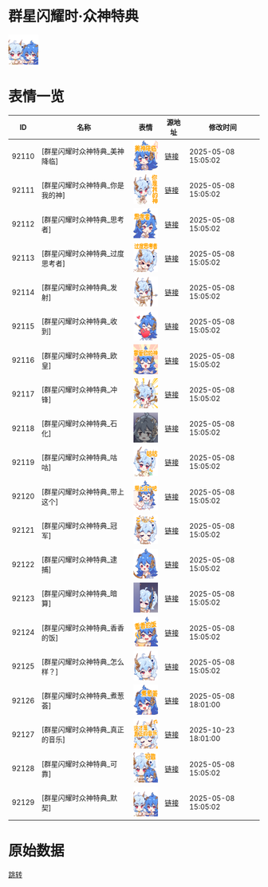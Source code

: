 # 群星闪耀时·众神特典

<img src="./cover.png" height="60" alt="cover" />

# 表情一览

|ID|名称|表情|源地址|修改时间|
|----|----|----|----|----|
|92110|[群星闪耀时众神特典_美神降临]|<img src="./pic/092110_%5B群星闪耀时众神特典_美神降临%5D.png" height="60" alt="美神降临"/>|[链接](https://i0.hdslb.com/bfs/emote/ca75d02651f125f0030ebe1b0aa4e8293813bd10.png)|2025-05-08 15:05:02|
|92111|[群星闪耀时众神特典_你是我的神]|<img src="./pic/092111_%5B群星闪耀时众神特典_你是我的神%5D.png" height="60" alt="你是我的神"/>|[链接](https://i0.hdslb.com/bfs/emote/525e2531a8dd539d35db81fd813f9a5aca073cda.png)|2025-05-08 15:05:02|
|92112|[群星闪耀时众神特典_思考者]|<img src="./pic/092112_%5B群星闪耀时众神特典_思考者%5D.png" height="60" alt="思考者"/>|[链接](https://i0.hdslb.com/bfs/emote/62a0254e98adcf7147c86f1b366cc6ed9e1b1e3f.png)|2025-05-08 15:05:02|
|92113|[群星闪耀时众神特典_过度思考者]|<img src="./pic/092113_%5B群星闪耀时众神特典_过度思考者%5D.png" height="60" alt="过度思考者"/>|[链接](https://i0.hdslb.com/bfs/emote/9123d4958adda292a3381f875e492ba2fd7357be.png)|2025-05-08 15:05:02|
|92114|[群星闪耀时众神特典_发射]|<img src="./pic/092114_%5B群星闪耀时众神特典_发射%5D.png" height="60" alt="发射"/>|[链接](https://i0.hdslb.com/bfs/emote/5c05348d9bccd575c9112d687b1c615732fce65b.png)|2025-05-08 15:05:02|
|92115|[群星闪耀时众神特典_收到]|<img src="./pic/092115_%5B群星闪耀时众神特典_收到%5D.png" height="60" alt="收到"/>|[链接](https://i0.hdslb.com/bfs/emote/2185597d3f4bbb4f1e0ac2717d5c98335f93ec2e.png)|2025-05-08 15:05:02|
|92116|[群星闪耀时众神特典_欧皇]|<img src="./pic/092116_%5B群星闪耀时众神特典_欧皇%5D.png" height="60" alt="欧皇"/>|[链接](https://i0.hdslb.com/bfs/emote/7ed81bc8eac6637c6305266c32c6a83cc870e0a8.png)|2025-05-08 15:05:02|
|92117|[群星闪耀时众神特典_冲锋]|<img src="./pic/092117_%5B群星闪耀时众神特典_冲锋%5D.png" height="60" alt="冲锋"/>|[链接](https://i0.hdslb.com/bfs/emote/9ca322522f82f263a89da647be3ac4828f5507e0.png)|2025-05-08 15:05:02|
|92118|[群星闪耀时众神特典_石化]|<img src="./pic/092118_%5B群星闪耀时众神特典_石化%5D.png" height="60" alt="石化"/>|[链接](https://i0.hdslb.com/bfs/emote/b9f64b7efc23aa0e99c036703128fb510470f4b7.png)|2025-05-08 15:05:02|
|92119|[群星闪耀时众神特典_咕咕]|<img src="./pic/092119_%5B群星闪耀时众神特典_咕咕%5D.png" height="60" alt="咕咕"/>|[链接](https://i0.hdslb.com/bfs/emote/fc8d80f6bb8f62d2a257c268ca1d358b4282d23e.png)|2025-05-08 15:05:02|
|92120|[群星闪耀时众神特典_带上这个]|<img src="./pic/092120_%5B群星闪耀时众神特典_带上这个%5D.png" height="60" alt="带上这个"/>|[链接](https://i0.hdslb.com/bfs/emote/c7a54ba01b1e083577c3068d02f7d06cdc610b3a.png)|2025-05-08 15:05:02|
|92121|[群星闪耀时众神特典_冠军]|<img src="./pic/092121_%5B群星闪耀时众神特典_冠军%5D.png" height="60" alt="冠军"/>|[链接](https://i0.hdslb.com/bfs/emote/b57a9561842953111844985f79eee52546bcd078.png)|2025-05-08 15:05:02|
|92122|[群星闪耀时众神特典_逮捕]|<img src="./pic/092122_%5B群星闪耀时众神特典_逮捕%5D.png" height="60" alt="逮捕"/>|[链接](https://i0.hdslb.com/bfs/emote/634c11fce2de1a736bd22b3b66a7ca08455e52fa.png)|2025-05-08 15:05:02|
|92123|[群星闪耀时众神特典_暗算]|<img src="./pic/092123_%5B群星闪耀时众神特典_暗算%5D.png" height="60" alt="暗算"/>|[链接](https://i0.hdslb.com/bfs/emote/c1b5e5d835f008c305490ba41fe4b84e7788995c.png)|2025-05-08 15:05:02|
|92124|[群星闪耀时众神特典_香香的饭]|<img src="./pic/092124_%5B群星闪耀时众神特典_香香的饭%5D.png" height="60" alt="香香的饭"/>|[链接](https://i0.hdslb.com/bfs/emote/a9c904fdfeec36f6ca28fd3e5e004f6d5a08876e.png)|2025-05-08 15:05:02|
|92125|[群星闪耀时众神特典_怎么样？]|<img src="./pic/092125_%5B群星闪耀时众神特典_怎么样？%5D.png" height="60" alt="怎么样？"/>|[链接](https://i0.hdslb.com/bfs/emote/b9369c2a13c43d5ad09cf7019b0d072fbb8e4fe1.png)|2025-05-08 15:05:02|
|92126|[群星闪耀时众神特典_煮葱荟]|<img src="./pic/092126_%5B群星闪耀时众神特典_煮葱荟%5D.png" height="60" alt="煮葱荟"/>|[链接](https://i0.hdslb.com/bfs/emote/0d1156980bcb9cbe68a9cc6c8390fefbd6fe428e.png)|2025-05-08 18:01:00|
|92127|[群星闪耀时众神特典_真正的音乐]|<img src="./pic/092127_%5B群星闪耀时众神特典_真正的音乐%5D.png" height="60" alt="真正的音乐"/>|[链接](https://i0.hdslb.com/bfs/emote/cf295ccb5acd56988741560af51e9d2a635d5917.png)|2025-10-23 18:01:00|
|92128|[群星闪耀时众神特典_可靠]|<img src="./pic/092128_%5B群星闪耀时众神特典_可靠%5D.png" height="60" alt="可靠"/>|[链接](https://i0.hdslb.com/bfs/emote/a9482ff808bf62b616535816c9f3166e87531633.png)|2025-05-08 15:05:02|
|92129|[群星闪耀时众神特典_默契]|<img src="./pic/092129_%5B群星闪耀时众神特典_默契%5D.png" height="60" alt="默契"/>|[链接](https://i0.hdslb.com/bfs/emote/a6d3b7749c07cf8b442a2ccd46ebaf5712048367.png)|2025-05-08 15:05:02|

# 原始数据

[跳转](./raw.json)

